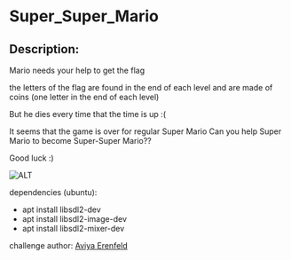 
# Super_Super_Mario
## Description:
Mario needs your help to get the flag

the letters of the flag are found in the end of each level and are made of coins
(one letter in the end of each level)

But he dies every time that the time is up :(

It seems that the game is over for regular Super Mario
Can you help Super Mario to become Super-Super Mario??

Good luck :)

![ALT](/files/2b67fa0759dde25b5295dd32d6663d32/mario.gif)

dependencies (ubuntu):
* apt install libsdl2-dev
* apt install libsdl2-image-dev
* apt install libsdl2-mixer-dev

challenge author: [Aviya Erenfeld](https://twitter.com/aviyae1)

